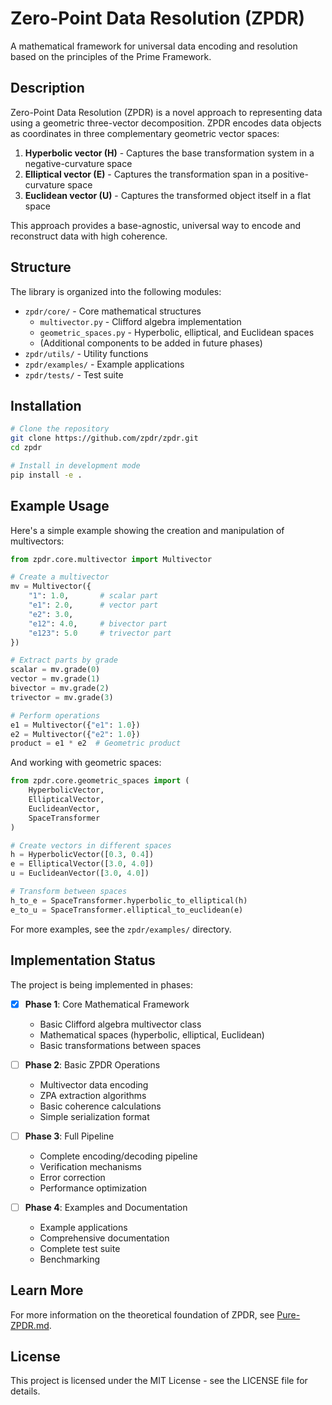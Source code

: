 # Zero-Point Data Resolution (ZPDR)

A mathematical framework for universal data encoding and resolution based on the principles of the Prime Framework.

## Description

Zero-Point Data Resolution (ZPDR) is a novel approach to representing data using a geometric three-vector decomposition. ZPDR encodes data objects as coordinates in three complementary geometric vector spaces:

1. **Hyperbolic vector (H)** - Captures the base transformation system in a negative-curvature space
2. **Elliptical vector (E)** - Captures the transformation span in a positive-curvature space
3. **Euclidean vector (U)** - Captures the transformed object itself in a flat space

This approach provides a base-agnostic, universal way to encode and reconstruct data with high coherence.

## Structure

The library is organized into the following modules:

- `zpdr/core/` - Core mathematical structures
  - `multivector.py` - Clifford algebra implementation
  - `geometric_spaces.py` - Hyperbolic, elliptical, and Euclidean spaces
  - (Additional components to be added in future phases)
- `zpdr/utils/` - Utility functions
- `zpdr/examples/` - Example applications
- `zpdr/tests/` - Test suite

## Installation

```bash
# Clone the repository
git clone https://github.com/zpdr/zpdr.git
cd zpdr

# Install in development mode
pip install -e .
```

## Example Usage

Here's a simple example showing the creation and manipulation of multivectors:

```python
from zpdr.core.multivector import Multivector

# Create a multivector
mv = Multivector({
    "1": 1.0,       # scalar part
    "e1": 2.0,      # vector part
    "e2": 3.0,
    "e12": 4.0,     # bivector part
    "e123": 5.0     # trivector part
})

# Extract parts by grade
scalar = mv.grade(0)
vector = mv.grade(1)
bivector = mv.grade(2)
trivector = mv.grade(3)

# Perform operations
e1 = Multivector({"e1": 1.0})
e2 = Multivector({"e2": 1.0})
product = e1 * e2  # Geometric product
```

And working with geometric spaces:

```python
from zpdr.core.geometric_spaces import (
    HyperbolicVector, 
    EllipticalVector, 
    EuclideanVector, 
    SpaceTransformer
)

# Create vectors in different spaces
h = HyperbolicVector([0.3, 0.4])
e = EllipticalVector([3.0, 4.0])
u = EuclideanVector([3.0, 4.0])

# Transform between spaces
h_to_e = SpaceTransformer.hyperbolic_to_elliptical(h)
e_to_u = SpaceTransformer.elliptical_to_euclidean(e)
```

For more examples, see the `zpdr/examples/` directory.

## Implementation Status

The project is being implemented in phases:

- [x] **Phase 1**: Core Mathematical Framework
  - Basic Clifford algebra multivector class
  - Mathematical spaces (hyperbolic, elliptical, Euclidean)
  - Basic transformations between spaces

- [ ] **Phase 2**: Basic ZPDR Operations
  - Multivector data encoding
  - ZPA extraction algorithms
  - Basic coherence calculations
  - Simple serialization format

- [ ] **Phase 3**: Full Pipeline
  - Complete encoding/decoding pipeline
  - Verification mechanisms
  - Error correction
  - Performance optimization

- [ ] **Phase 4**: Examples and Documentation
  - Example applications
  - Comprehensive documentation
  - Complete test suite
  - Benchmarking

## Learn More

For more information on the theoretical foundation of ZPDR, see [Pure-ZPDR.md](Pure-ZPDR.md).

## License

This project is licensed under the MIT License - see the LICENSE file for details.